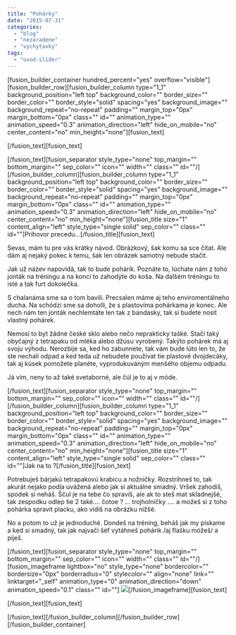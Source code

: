 ```yaml
---
title: "Pohárky"
date: "2015-07-31"
categories: 
  - "blog"
  - "nezaradene"
  - "vychytavky"
tags: 
  - "uvod-slider"
---
```


\[fusion\_builder\_container hundred\_percent="yes" overflow="visible"\]\[fusion\_builder\_row\]\[fusion\_builder\_column type="1\_1" background\_position="left top" background\_color="" border\_size="" border\_color="" border\_style="solid" spacing="yes" background\_image="" background\_repeat="no-repeat" padding="" margin\_top="0px" margin\_bottom="0px" class="" id="" animation\_type="" animation\_speed="0.3" animation\_direction="left" hide\_on\_mobile="no" center\_content="no" min\_height="none"\]\[fusion\_text\]

\[/fusion\_text\]\[fusion\_text\]

\[/fusion\_text\]\[fusion\_separator style\_type="none" top\_margin="" bottom\_margin="" sep\_color="" icon="" width="" class="" id=""/\]\[/fusion\_builder\_column\]\[fusion\_builder\_column type="1\_1" background\_position="left top" background\_color="" border\_size="" border\_color="" border\_style="solid" spacing="yes" background\_image="" background\_repeat="no-repeat" padding="" margin\_top="0px" margin\_bottom="0px" class="" id="" animation\_type="" animation\_speed="0.3" animation\_direction="left" hide\_on\_mobile="no" center\_content="no" min\_height="none"\]\[fusion\_title size="1" content\_align="left" style\_type="single solid" sep\_color="" class="" id=""\]Príhovor precedu...\[/fusion\_title\]\[fusion\_text\]

Sevas, mám tu pre vás krátky návod. Obrázkový, šak komu sa sce čítat. Ale dám aj nejaký pokec k temu, šak len obrázek samotný nebude stačit.

Jak už název napovídá, tak to bude pohárik. Poznáte to, lúchate nám z toho jonták na tréningu a na konci to zahodýte do koša. Na dalšém tréningu to isté a tak furt dokolečka.

S chalanáma sme sa o tom bavili. Precsalen máme aj teho enviromentálneho ducha. Na schódzi sme sa doholli, že s plastovíma pohárkama je konec. Ale nech nám ten jonták nechlemtáte len tak z bandasky, tak si budete nosit vlastný pohárek.

Nemosí to byt žádné české sklo alebo nečo neprakticky tašké. Stačí taký obyčajný z tetrapaku od mléka alebo džúsu vyrobený. Takýto pohárek má aj svoju výhodu. Nerozbije sa, ked ho zabunnete, tak vám bude lúto len to, že ste nechali odpad a ked teda už nebudete používat tie plastové dvojdecáky, tak aj kúsek pomožete planéte, vyprodukuváným menšého objemu odpadu.

Já vím, neny to až také svetaborné, ale čúl je to aj v móde.

\[/fusion\_text\]\[fusion\_separator style\_type="none" top\_margin="" bottom\_margin="" sep\_color="" icon="" width="" class="" id=""/\]\[/fusion\_builder\_column\]\[fusion\_builder\_column type="1\_1" background\_position="left top" background\_color="" border\_size="" border\_color="" border\_style="solid" spacing="yes" background\_image="" background\_repeat="no-repeat" padding="" margin\_top="0px" margin\_bottom="0px" class="" id="" animation\_type="" animation\_speed="0.3" animation\_direction="left" hide\_on\_mobile="no" center\_content="no" min\_height="none"\]\[fusion\_title size="1" content\_align="left" style\_type="single solid" sep\_color="" class="" id=""\]Jak na to ?\[/fusion\_title\]\[fusion\_text\]

Potrebuješ bárjakú tetrapakovú krabicu a nožničky. Rozstrihneš to, tak akurát nejako podla uvážená alebo jak si aktuálne smadný. Vršek zahodíš, spodek si neháš. Ščul je na tebe čo spravíš, ale ak to steš mat skladnejšé, tak zespodku odlep tie 2 také.... čotoe ? ... trojholníčky .... a možeš si z toho pohárka spravit placku, ako vidíš na obrázku nižšé.

No a potom to už je jednoduché. Dondeš na tréning, beháš jak my pískame a ked si smadný, tak jak najvačí šéf vytáhneš pohárik /aj flašku móžeš/ a piješ.

\[/fusion\_text\]\[fusion\_separator style\_type="none" top\_margin="" bottom\_margin="" sep\_color="" icon="" width="" class="" id=""/\]\[fusion\_imageframe lightbox="no" style\_type="none" bordercolor="" bordersize="0px" borderradius="0" stylecolor="" align="none" link="" linktarget="\_self" animation\_type="0" animation\_direction="down" animation\_speed="0.1" class="" id=""\] ![](images/665432796-225x300.jpg)\[/fusion\_imageframe\]\[fusion\_text\]

\[/fusion\_text\]\[fusion\_text\]

\[/fusion\_text\]\[/fusion\_builder\_column\]\[/fusion\_builder\_row\]\[/fusion\_builder\_container\]
